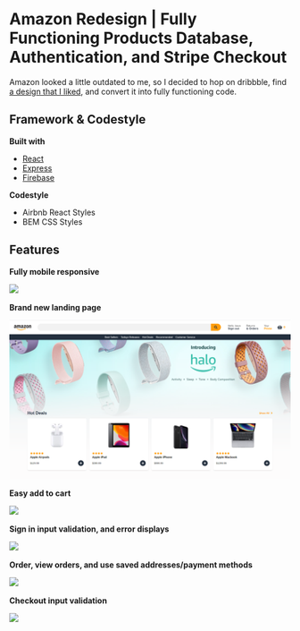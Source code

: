 # Amazon Redesign | Fully Functioning Products Database, Authentication, and Stripe Checkout
Amazon looked a little outdated to me, so I decided to hop on dribbble, find [a design that I liked](https://dribbble.com/shots/10197061-Amazon-App-Redesign), and convert it into fully functioning code.

## Framework & Codestyle
<b>Built with</b>
- [React](https://reactjs.org/)
- [Express](https://expressjs.com/)
- [Firebase](https://firebase.google.com/)

<b>Codestyle</b>
- Airbnb React Styles
- BEM CSS Styles

## Features
<b> Fully mobile responsive </b>

![](https://i.gyazo.com/d0d3ff7ac8db8cb9a65d0f31e92b41e3.gif)

<b> Brand new landing page </b>

![](https://github.com/ahmmohs/amazon-redesign/blob/master/brandNewLanding.png?raw=true)

<b> Easy add to cart </b>

![](https://i.gyazo.com/60c18885ed262f8feb6d3cc2ab245f85.gif)

<b> Sign in input validation, and error displays </b>

![](https://i.gyazo.com/41f500acafc65c09910cb5a03ef1db69.gif)

<b> Order, view orders, and use saved addresses/payment methods </b>

![](https://i.gyazo.com/050c138b87c07b242f800577f45046d9.gif)

<b> Checkout input validation </b>

![](https://i.gyazo.com/12ac588aa075601e75c0b46f37a6cc1f.gif)
